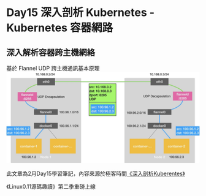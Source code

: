 # Day15 深入剖析 Kubernetes - Kubernetes 容器網路

## 深入解析容器跨主機網絡


基於 Flannel UDP 跨主機通訊基本原理
![](media/16769084797731/16769085808049.jpg)


此文章為2月Day15學習筆記，內容來源於極客時間[《深入剖析Kuberentes》](https://time.geekbang.org/column/article/65287)

《Linux0.11源碼趣讀》第二季重磅上線